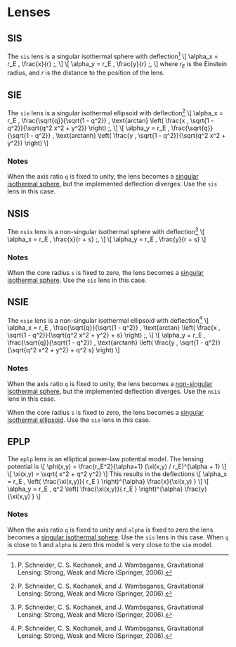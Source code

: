 Lenses
======

SIS
---

The `sis` lens is a singular isothermal sphere with deflection[^1]
\\[
    \alpha_x = r_E \, \frac{x}{r} \;,
\\]
\\[
    \alpha_y = r_E \, \frac{y}{r} \;,
\\]
where $r_E$ is the Einstein radius, and $r$ is the distance to the position of
the lens.


SIE
---

The `sie` lens is a singular isothermal ellipsoid with deflection[^1]
\\[
    \alpha_x = r_E \, \frac{\sqrt{q}}{\sqrt{1 - q^2}} \, \text{arctan} \left( \frac{x \, \sqrt{1 - q^2}}{\sqrt{q^2 x^2 + y^2}} \right) \;,
\\]
\\[
    \alpha_y = r_E \, \frac{\sqrt{q}}{\sqrt{1 - q^2}} \, \text{arctanh} \left( \frac{y \, \sqrt{1 - q^2}}{\sqrt{q^2 x^2 + y^2}} \right)
\\]

### Notes

When the axis ratio `q` is fixed to unity, the lens becomes a
[singular isothermal sphere](#sis), but the implemented deflection diverges.
Use the `sis` lens in this case.


NSIS
----

The `nsis` lens is a non-singular isothermal sphere with deflection[^1]
\\[
    \alpha_x = r_E \, \frac{x}{r + s} \;,
\\]
\\[
    \alpha_y = r_E \, \frac{y}{r + s}
\\]

### Notes

When the core radius `s` is fixed to zero, the lens becomes a
[singular isothermal sphere](#sis). Use the `sis` lens in this case.


NSIE
----

The `nsie` lens is a non-singular isothermal ellipsoid with deflection[^1]
\\[
    \alpha_x = r_E \, \frac{\sqrt{q}}{\sqrt{1 - q^2}} \, \text{arctan} \left( \frac{x \, \sqrt{1 - q^2}}{\sqrt{q^2 x^2 + y^2} + s} \right) \;,
\\]
\\[
    \alpha_y = r_E \, \frac{\sqrt{q}}{\sqrt{1 - q^2}} \, \text{arctanh} \left( \frac{y \, \sqrt{1 - q^2}}{\sqrt{q^2 x^2 + y^2} + q^2 s} \right)
\\]

### Notes

When the axis ratio `q` is fixed to unity, the lens becomes a
[non-singular isothermal sphere](#nsis), but the implemented deflection
diverges. Use the `nsis` lens in this case.

When the core radius `s` is fixed to zero, the lens becomes a
[singular isothermal ellipsoid](#sie). Use the `sie` lens in this case.

EPLP
----

The `eplp` lens is an elliptical power-law potential model.  The 
lensing potential is
\\[
    \phi(x,y) = \frac{r_E^2}{\alpha+1} (\xi(x,y) / r_E)^{\alpha + 1}
\\]
\\[
    \xi(x,y) = \sqrt{ x^2 + q^2 y^2}
\\]
This results in the deflections
\\[
    \alpha_x = r_E \, \left( \frac{\xi(x,y)}{ r_E } \right)^{\alpha} \frac{x}{\xi(x,y) }
\\]
\\[
    \alpha_y = r_E \, q^2 \left( \frac{\xi(x,y)}{ r_E } \right)^{\alpha} \frac{y}{\xi(x,y) }
\\]

### Notes

When the axis ratio `q` is fixed to unity and `alpha` is fixed to zero
the lens becomes a [singular isothermal sphere](#sis).  Use the `sis`
lens in this case.  When `q` is close to 1 and `alpha` is zero this
model is very close to the `sie` model.



[^1]: P. Schneider, C. S. Kochanek, and J. Wambsganss, Gravitational Lensing:
      Strong, Weak and Micro (Springer, 2006).
